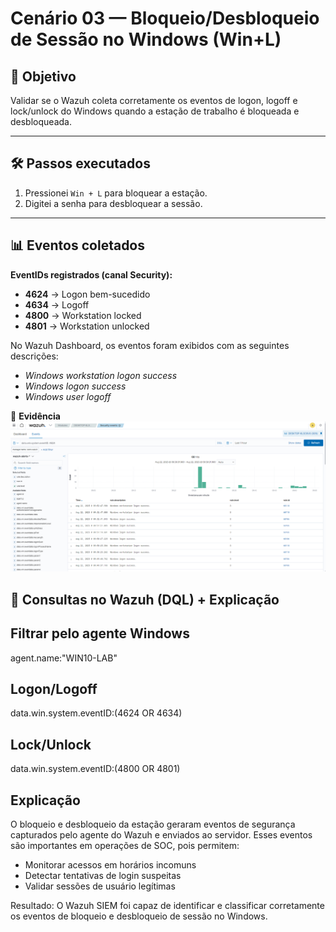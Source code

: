 # Cenário 03 — Bloqueio/Desbloqueio de Sessão no Windows (Win+L)

## 🎯 Objetivo
Validar se o Wazuh coleta corretamente os eventos de logon, logoff e lock/unlock do Windows quando a estação de trabalho é bloqueada e desbloqueada.

---

## 🛠️ Passos executados
1. Pressionei `Win + L` para bloquear a estação.  
2. Digitei a senha para desbloquear a sessão.  

---

## 📊 Eventos coletados

**EventIDs registrados (canal Security):**
- **4624** → Logon bem-sucedido  
- **4634** → Logoff  
- **4800** → Workstation locked  
- **4801** → Workstation unlocked  

No Wazuh Dashboard, os eventos foram exibidos com as seguintes descrições:
- *Windows workstation logon success*  
- *Windows logon success*  
- *Windows user logoff*  

📸 **Evidência**  
![Evento Logon 4624](evento_logon_4624.png)

## 🔎 Consultas no Wazuh (DQL) + Explicação

## Filtrar pelo agente Windows
agent.name:"WIN10-LAB"

## Logon/Logoff
data.win.system.eventID:(4624 OR 4634)

## Lock/Unlock
data.win.system.eventID:(4800 OR 4801)

## Explicação
O bloqueio e desbloqueio da estação geraram eventos de segurança capturados pelo agente do Wazuh
e enviados ao servidor. Esses eventos são importantes em operações de SOC, pois permitem:

- Monitorar acessos em horários incomuns
- Detectar tentativas de login suspeitas
- Validar sessões de usuário legítimas

Resultado: O Wazuh SIEM foi capaz de identificar e classificar corretamente
os eventos de bloqueio e desbloqueio de sessão no Windows.
